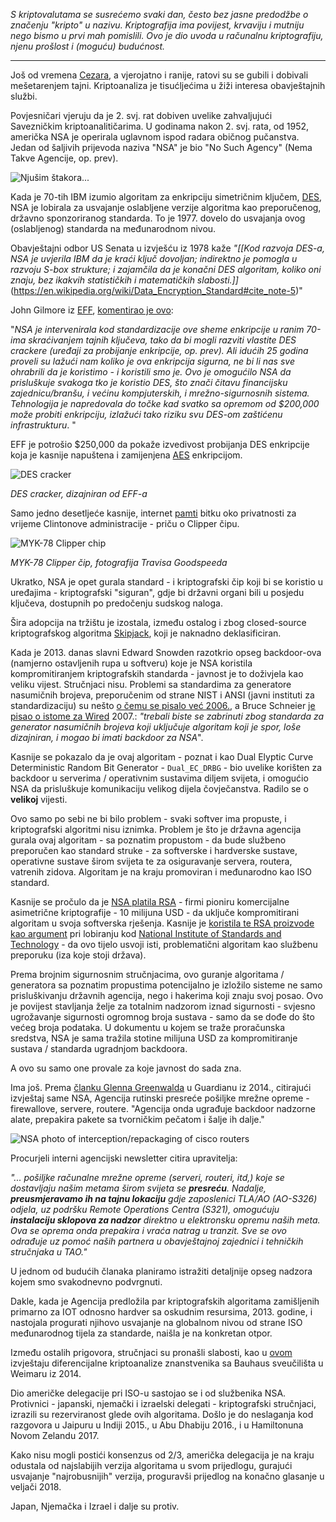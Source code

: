 _S kriptovalutama se susrećemo svaki dan, često bez jasne predodžbe o značenju "kripto" u nazivu. Kriptografija ima povijest, krvaviju i mutniju nego bismo u prvi mah pomislili. Ovo je dio uvoda u računalnu kriptografiju, njenu prošlost i (moguću) budućnost._

---

Još od vremena [Cezara](http://practicalcryptography.com/ciphers/caesar-cipher/), a vjerojatno i ranije, ratovi su se gubili i dobivali mešetarenjem tajni. Kriptoanaliza je tisućljećima u žiži interesa obavještajnih službi.

Povjesničari vjeruju da je 2. svj. rat dobiven uvelike zahvaljujući Savezničkim kriptoanalitičarima. U godinama nakon 2. svj. rata, od 1952, američka NSA je operirala uglavnom ispod radara običnog pučanstva. Jedan od šaljivih prijevoda naziva "NSA" je bio "No Such Agency" (Nema Takve Agencije, op. prev).

![Njušim štakora...](https://bitfalls.com/wp-content/uploads/2017/10/01-1.jpg)

Kada je 70-tih IBM izumio algoritam za enkripciju simetričnim ključem,  [DES](https://en.wikipedia.org/wiki/Data_Encryption_Standard), NSA je lobirala za usvajanje oslabljene verzije algoritma kao preporučenog, državno sponzoriranog standarda. To je 1977. dovelo do usvajanja ovog (oslabljenog) standarda na međunarodnom nivou.

Obavještajni odbor US Senata u izvješću iz 1978 kaže *"[[Kod razvoja DES-a, NSA je uvjerila IBM da je kraći ključ dovoljan; indirektno je pomogla u razvoju S-box strukture; i zajamčila da je konačni DES algoritam, koliko oni znaju, bez ikakvih statističkih i matematičkih slabosti.\]]*(https://en.wikipedia.org/wiki/Data_Encryption_Standard#cite_note-5)" 

 John Gilmore iz [EFF](https://www.eff.org),  [komentirao je ovo](http://www.toad.com/gnu):

"*NSA je intervenirala kod standardizacije ove sheme enkripcije u ranim 70-ima skraćivanjem tajnih ključeva, tako da bi mogli razviti vlastite DES crackere (uređaji za probijanje enkripcije, op. prev). Ali idućih 25 godina proveli su lažući nam koliko je ova enkripcija sigurna, ne bi li nas sve ohrabrili da je koristimo - i koristili smo je. Ovo je omogućilo NSA da prisluškuje svakoga tko je koristio DES, što znači čitavu financijsku zajednicu/branšu, i većinu kompjuterskih, i mrežno-sigurnosnih sistema. Tehnologija je napredovala do točke kad svatko sa opremom od $200,000 može probiti enkripciju, izlažući tako riziku svu DES-om zaštićenu infrastrukturu*. "

EFF je potrošio $250,000 da pokaže izvedivost probijanja DES enkripcije koja je kasnije napuštena i zamijenjena [AES](https://en.wikipedia.org/wiki/Advanced_Encryption_Standard) enkripcijom.

![DES cracker](https://upload.wikimedia.org/wikipedia/commons/thumb/b/bd/Board300.jpg/512px-Board300.jpg)

_DES cracker, dizajniran od EFF-a_

Samo jedno desetljeće kasnije, internet [pamti](http://www.nytimes.com/1994/06/12/magazine/battle-of-the-clipper-chip.html) bitku oko privatnosti za vrijeme Clintonove administracije - priču o Clipper čipu.

![MYK-78 Clipper chip](https://bitfalls.com/wp-content/uploads/2017/10/03-1.jpg)

_MYK-78 Clipper čip, fotografija Travisa Goodspeeda_

Ukratko, NSA je opet gurala standard - i kriptografski čip koji bi se koristio u uređajima - kriptografski "siguran", gdje bi državni organi bili u posjedu ključeva, dostupnih po predočenju sudskog naloga.

Šira adopcija na tržištu je izostala, između ostalog i zbog closed-source kriptografskog algoritma [Skipjack](https://en.wikipedia.org/wiki/Skipjack_(cipher)), koji je naknadno deklasificiran.

Kada je 2013. danas slavni Edward Snowden razotkrio opseg backdoor-ova (namjerno ostavljenih rupa u softveru) koje je NSA koristila kompromitiranjem kriptografskih standarda - javnost je to doživjela kao veliku vijest. Stručnjaci nisu. Problemi sa standardima za generatore  nasumičnih brojeva, preporučenim od strane NIST i ANSI (javni instituti za standardizaciju) su nešto [o čemu se pisalo već 2006.](https://eprint.iacr.org/2006/190), a Bruce Schneier [je pisao o istome za Wired](https://www.wired.com/2007/11/securitymatters-1115/) 2007.: *"trebali biste se zabrinuti zbog standarda za generator nasumičnih brojeva koji uključuje algoritam koji je spor, loše dizajniran, i mogao bi imati backdoor za NSA*". 

Kasnije se pokazalo da je ovaj algoritam - poznat i kao Dual Elyptic Curve Deterministic Random Bit Generator - `Dual_EC_DRBG` - bio uvelike korišten za backdoor u serverima / operativnim sustavima diljem svijeta, i omogućio NSA da prisluškuje komunikaciju velikog dijela čovječanstva.  Radilo se o **velikoj** vijesti.

Ovo samo po sebi ne bi bilo problem - svaki softver ima propuste, i kriptografski algoritmi nisu iznimka. Problem je što je državna agencija gurala ovaj algoritam - sa poznatim propustom - da bude službeno preporučen kao standard struke - za softverske i hardverske sustave, operativne sustave širom svijeta te za osiguravanje servera, routera, vatrenih zidova. Algoritam je na kraju promoviran i međunarodno kao ISO standard.

Kasnije se pročulo da je [NSA platila RSA](http://www.reuters.com/article/us-usa-security-nsa-rsa/exclusive-nsa-infiltrated-rsa-security-more-deeply-than-thought-study-idUSBREA2U0TY20140331) - firmi pioniru komercijalne asimetrične kriptografije - 10 milijuna USD - da uključe kompromitirani algoritam u svoja softverska rješenja. Kasnije je [koristila te RSA proizvode kao argument](https://en.wikipedia.org/wiki/RSA_Security#Alleged_NSA_Dual_EC_DRBG_backdoor) pri lobiranju kod [National Institute of Standards and Technology](https://en.wikipedia.org/wiki/National_Institute_of_Standards_and_Technology) - da ovo tijelo usvoji isti, problematični algoritam kao službenu preporuku (iza koje stoji država).

Prema brojnim sigurnosnim stručnjacima, ovo guranje algoritama / generatora sa poznatim propustima potencijalno je izložilo sisteme ne samo prisluškivanju državnih agencija, nego i hakerima koji znaju svoj posao. Ovo je povijest stavljanja želje za totalnim nadzorom iznad sigurnosti - svjesno ugrožavanje sigurnosti ogromnog broja sustava - samo da se dođe do što većeg broja podataka. U dokumentu u kojem se traže proračunska sredstva, NSA je sama tražila stotine milijuna USD za kompromitiranje sustava / standarda ugradnjom backdoora.

A ovo su samo one provale za koje javnost do sada zna.

Ima još. Prema [članku Glenna Greenwalda](https://www.theguardian.com/books/2014/may/12/glenn-greenwald-nsa-tampers-us-internet-routers-snowden) u Guardianu iz 2014., citirajući izvještaj same NSA, Agencija rutinski presreće pošiljke mrežne opreme - firewallove, servere, routere. "Agencija onda ugrađuje backdoor nadzorne alate, prepakira pakete sa tvorničkim pečatom i šalje ih dalje."

![NSA photo of interception/repackaging of cisco routers](https://bitfalls.com/wp-content/uploads/2017/10/04.jpg)

Procurjeli interni agencijski newsletter citira upravitelja: 

_"... pošiljke računalne mrežne opreme (serveri, routeri, itd,) koje se dostavljaju našim metama širom svijeta se **presreću**. Nadalje, **preusmjeravamo ih na tajnu lokaciju** gdje zaposlenici TLA/AO  (AO-S326) odjela, uz podršku Remote Operations Centra (S321), omogućuju **instalaciju sklopova za nadzor** direktno u elektronsku opremu naših meta. Ova se oprema onda prepakira i vraća natrag u tranzit. Sve se ovo odrađuje uz pomoć naših partnera u obavještajnoj zajednici i tehničkih stručnjaka u TAO."_

U jednom od budućih članaka planiramo istražiti detaljnije opseg nadzora kojem smo svakodnevno podvrgnuti.

Dakle, kada je Agencija predložila par kriptografskih algoritama zamišljenih primarno za IOT odnosno hardver sa oskudnim resursima, 2013. godine,  i nastojala progurati njihovo usvajanje na globalnom nivou od strane ISO međunarodnog tijela za standarde, naišla je na konkretan otpor. 

Između ostalih prigovora, stručnjaci su pronašli slabosti, kao u [ovom](https://www.iacr.org/workshops/fse2014/slides-09_1.pdf) izvještaju diferencijalne kriptoanalize znanstvenika sa  Bauhaus sveučilišta u Weimaru iz 2014.

Dio američke delegacije pri ISO-u sastojao se i od službenika NSA. Protivnici - japanski, njemački i izraelski delegati - kriptografski stručnjaci, izrazili su rezerviranost glede ovih algoritama. Došlo je do neslaganja kod razgovora u Jaipuru u Indiji 2015., u Abu Dhabiju 2016., i u Hamiltonuna Novom Zelandu 2017. 

Kako nisu mogli postići konsenzus od 2/3, američka delegacija je na kraju odustala od najslabijih verzija algoritama u svom prijedlogu, gurajući usvajanje "najrobusnijih" verzija, proguravši prijedlog na konačno glasanje u veljači 2018.

Japan, Njemačka i Izrael i dalje su protiv.

